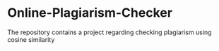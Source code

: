 # Online-Plagiarism-Checker
The repository contains a project regarding checking plagiarism using cosine similarity
